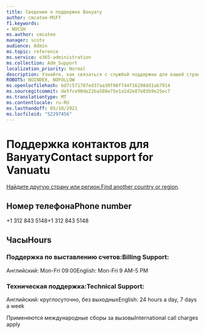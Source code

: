 ```yaml
---
title: Сведения о поддержке Вануату
author: cmcatee-MSFT
f1.keywords:
- NOCSH
ms.author: cmcatee
manager: scotv
audience: Admin
ms.topic: reference
ms.service: o365-administration
ms.collection: Adm_Support
localization_priority: Normal
description: Узнайте, как связаться с службой поддержки для вашей страны или региона.
ROBOTS: NOINDEX, NOFOLLOW
ms.openlocfilehash: bd7c571787ed37aa30f08ff44f16298dd1ab7914
ms.sourcegitcommit: de5fce90de22ba588e75e1a1d2e87e03b9e25ec7
ms.translationtype: MT
ms.contentlocale: ru-RU
ms.lasthandoff: 05/10/2021
ms.locfileid: "52297456"
---
```

# <a name="contact-support-for-vanuatu"></a><span data-ttu-id="5db35-103">Поддержка контактов для Вануату</span><span class="sxs-lookup"><span data-stu-id="5db35-103">Contact support for Vanuatu</span></span>

<span data-ttu-id="5db35-104">[Найдите другую страну или регион.](../../business-video/get-help-support.md)</span><span class="sxs-lookup"><span data-stu-id="5db35-104">[Find another country or region](../../business-video/get-help-support.md).</span></span>

## <a name="phone-number"></a><span data-ttu-id="5db35-105">Номер телефона</span><span class="sxs-lookup"><span data-stu-id="5db35-105">Phone number</span></span>
<span data-ttu-id="5db35-106">+1 312 843 5148</span><span class="sxs-lookup"><span data-stu-id="5db35-106">+1 312 843 5148</span></span>

## <a name="hours"></a><span data-ttu-id="5db35-107">Часы</span><span class="sxs-lookup"><span data-stu-id="5db35-107">Hours</span></span>
### <a name="billing-support"></a><span data-ttu-id="5db35-108">Поддержка по выставлению счетов:</span><span class="sxs-lookup"><span data-stu-id="5db35-108">Billing Support:</span></span>

<span data-ttu-id="5db35-109">Английский: Mon-Fri 09:00</span><span class="sxs-lookup"><span data-stu-id="5db35-109">English: Mon-Fri 9 AM-5 PM</span></span>

### <a name="technical-support"></a><span data-ttu-id="5db35-110">Техническая поддержка:</span><span class="sxs-lookup"><span data-stu-id="5db35-110">Technical Support:</span></span>

<span data-ttu-id="5db35-111">Английский: круглосуточно, без выходных</span><span class="sxs-lookup"><span data-stu-id="5db35-111">English: 24 hours a day, 7 days a week</span></span>

<span data-ttu-id="5db35-112">Применяются международные сборы за вызовы</span><span class="sxs-lookup"><span data-stu-id="5db35-112">International call charges apply</span></span>
